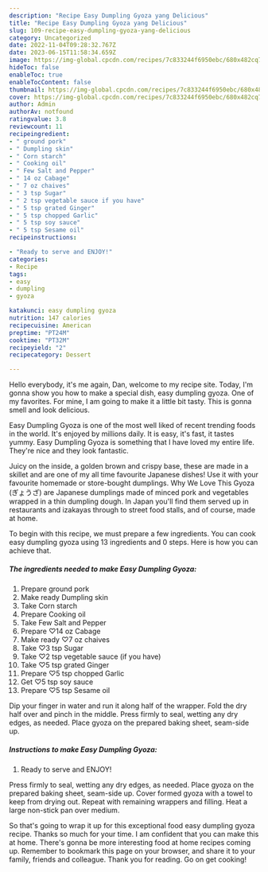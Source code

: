 ```yaml
---
description: "Recipe Easy Dumpling Gyoza yang Delicious"
title: "Recipe Easy Dumpling Gyoza yang Delicious"
slug: 109-recipe-easy-dumpling-gyoza-yang-delicious
category: Uncategorized
date: 2022-11-04T09:28:32.767Z
date: 2023-06-15T11:58:34.659Z
image: https://img-global.cpcdn.com/recipes/7c833244f6950ebc/680x482cq70/easy-dumpling-gyoza-recipe-main-photo.jpg
hideToc: false
enableToc: true
enableTocContent: false
thumbnail: https://img-global.cpcdn.com/recipes/7c833244f6950ebc/680x482cq70/easy-dumpling-gyoza-recipe-main-photo.jpg
cover: https://img-global.cpcdn.com/recipes/7c833244f6950ebc/680x482cq70/easy-dumpling-gyoza-recipe-main-photo.jpg
author: Admin
authorAv: notfound
ratingvalue: 3.8
reviewcount: 11
recipeingredient:
- " ground pork"
- " Dumpling skin"
- " Corn starch"
- " Cooking oil"
- " Few Salt and Pepper"
- " 14 oz Cabage"
- " 7 oz chaives"
- " 3 tsp Sugar"
- " 2 tsp vegetable sauce if you have"
- " 5 tsp grated Ginger"
- " 5 tsp chopped Garlic"
- " 5 tsp soy sauce"
- " 5 tsp Sesame oil"
recipeinstructions:

- "Ready to serve and ENJOY!"
categories:
- Recipe
tags:
- easy
- dumpling
- gyoza

katakunci: easy dumpling gyoza 
nutrition: 147 calories
recipecuisine: American
preptime: "PT24M"
cooktime: "PT32M"
recipeyield: "2"
recipecategory: Dessert

---
```



Hello everybody, it's me again, Dan, welcome to my recipe site. Today, I'm gonna show you how to make a special dish, easy dumpling gyoza. One of my favorites. For mine, I am going to make it a little bit tasty. This is gonna smell and look delicious.

Easy Dumpling Gyoza is one of the most well liked of recent trending foods in the world. It's enjoyed by millions daily. It is easy, it's fast, it tastes yummy. Easy Dumpling Gyoza is something that I have loved my entire life. They're nice and they look fantastic.

Juicy on the inside, a golden brown and crispy base, these are made in a skillet and are one of my all time favourite Japanese dishes! Use it with your favourite homemade or store-bought dumplings. Why We Love This Gyoza (ぎょうざ) are Japanese dumplings made of minced pork and vegetables wrapped in a thin dumpling dough. In Japan you&#39;ll find them served up in restaurants and izakayas through to street food stalls, and of course, made at home.


To begin with this recipe, we must prepare a few ingredients. You can cook easy dumpling gyoza using 13 ingredients and 0 steps. Here is how you can achieve that.

<!--inarticleads1-->

##### The ingredients needed to make Easy Dumpling Gyoza:

1. Prepare  ground pork
1. Make ready  Dumpling skin
1. Take  Corn starch
1. Prepare  Cooking oil
1. Take  Few Salt and Pepper
1. Prepare  ♡14 oz Cabage
1. Make ready  ♡7 oz chaives
1. Take  ♡3 tsp Sugar
1. Take  ♡2 tsp vegetable sauce (if you have)
1. Take  ♡5 tsp grated Ginger
1. Prepare  ♡5 tsp chopped Garlic
1. Get  ♡5 tsp soy sauce
1. Prepare  ♡5 tsp Sesame oil


Dip your finger in water and run it along half of the wrapper. Fold the dry half over and pinch in the middle. Press firmly to seal, wetting any dry edges, as needed. Place gyoza on the prepared baking sheet, seam-side up. 

<!--inarticleads2-->

##### Instructions to make Easy Dumpling Gyoza:


1. Ready to serve and ENJOY!

Press firmly to seal, wetting any dry edges, as needed. Place gyoza on the prepared baking sheet, seam-side up. Cover formed gyoza with a towel to keep from drying out. Repeat with remaining wrappers and filling. Heat a large non-stick pan over medium. 

So that's going to wrap it up for this exceptional food easy dumpling gyoza recipe. Thanks so much for your time. I am confident that you can make this at home. There's gonna be more interesting food at home recipes coming up. Remember to bookmark this page on your browser, and share it to your family, friends and colleague. Thank you for reading. Go on get cooking!
